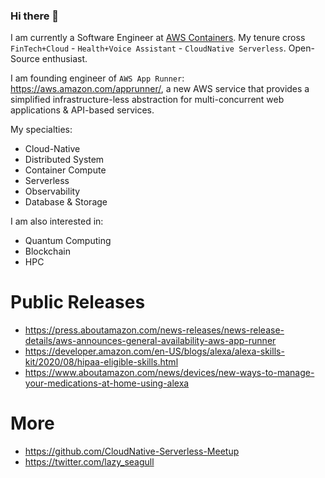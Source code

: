 ### Hi there 👋
I am currently a Software Engineer at [AWS Containers](https://aws.amazon.com/containers/). My tenure cross ```FinTech+Cloud``` - ```Health+Voice Assistant``` - ```CloudNative Serverless```. Open-Source enthusiast. 

I am founding engineer of ```AWS App Runner```: https://aws.amazon.com/apprunner/, a new AWS service that provides a simplified infrastructure-less abstraction for multi-concurrent web applications & API-based services. 


My specialties: 
- Cloud-Native
- Distributed System
- Container Compute
- Serverless 
- Observability
- Database & Storage

I am also interested in:
- Quantum Computing
- Blockchain
- HPC 


# Public Releases
- https://press.aboutamazon.com/news-releases/news-release-details/aws-announces-general-availability-aws-app-runner
- https://developer.amazon.com/en-US/blogs/alexa/alexa-skills-kit/2020/08/hipaa-eligible-skills.html 
- https://www.aboutamazon.com/news/devices/new-ways-to-manage-your-medications-at-home-using-alexa 


# More
- https://github.com/CloudNative-Serverless-Meetup
- https://twitter.com/lazy_seagull

